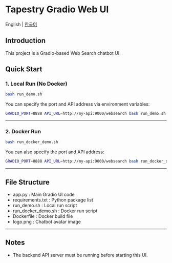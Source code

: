 # Tapestry Gradio Web UI

English | [한국어](README.ko.md)

## Introduction
This project is a Gradio-based Web Search chatbot UI.

## Quick Start

### 1. Local Run (No Docker)

```bash
bash run_demo.sh
```

You can specify the port and API address via environment variables:

```bash
GRADIO_PORT=8888 API_URL=http://my-api:9000/websearch bash run_demo.sh
```

---

### 2. Docker Run

```bash
bash run_docker_demo.sh
```

You can also specify the port and API address:

```bash
GRADIO_PORT=8888 API_URL=http://my-api:9000/websearch bash run_docker_demo.sh
```

---

## File Structure

- app.py : Main Gradio UI code
- requirements.txt : Python package list
- run_demo.sh : Local run script
- run_docker_demo.sh : Docker run script
- Dockerfile : Docker build file
- logo.png : Chatbot avatar image

---

## Notes

- The backend API server must be running before starting this UI.